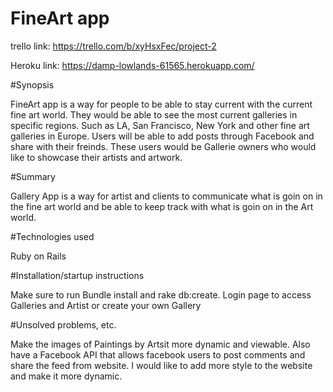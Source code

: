 # FineArt app

trello link: https://trello.com/b/xyHsxFec/project-2

Heroku link: https://damp-lowlands-61565.herokuapp.com/


#Synopsis

FineArt app is a way for people to be able to stay current with the current fine art world.
They would be able to see the most current galleries in specific regions.  Such as LA, San Francisco, New York and other fine art galleries in Europe. Users will be able to add posts through Facebook and share with their freinds. These users would be Gallerie owners who would like to showcase their artists and artwork.

#Summary

Gallery App is a way for artist and clients to communicate what is goin on in the fine art world and be able to keep track with what is goin on in the Art world. 

#Technologies used

Ruby on Rails


#Installation/startup instructions

Make sure to run Bundle install and rake db:create. Login page to access Galleries and Artist or create your own Gallery

#Unsolved problems, etc.

Make the images of Paintings by Artsit more dynamic and viewable. Also have a Facebook API that allows facebook users to post comments and share the feed from website. I would like to add more style to the website and make it more dynamic.
